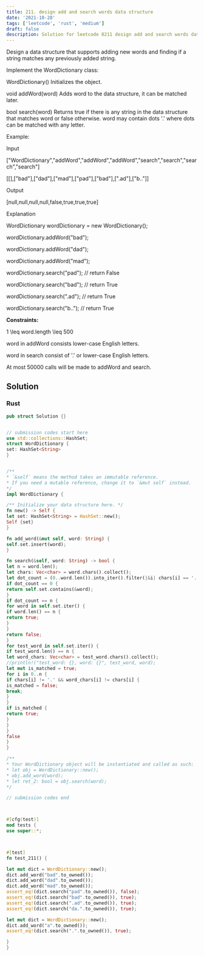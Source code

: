 ```yaml
---
title: 211. design add and search words data structure
date: '2021-10-28'
tags: ['leetcode', 'rust', 'medium']
draft: false
description: Solution for leetcode 0211 design add and search words data structure
---
```




Design a data structure that supports adding new words and finding if a string matches any previously added string.

Implement the WordDictionary class:



WordDictionary() Initializes the object.

void addWord(word) Adds word to the data structure, it can be matched later.

bool search(word) Returns true if there is any string in the data structure that matches word or false otherwise. word may contain dots '.' where dots can be matched with any letter.





Example:



Input

["WordDictionary","addWord","addWord","addWord","search","search","search","search"]

[[],["bad"],["dad"],["mad"],["pad"],["bad"],[".ad"],["b.."]]

Output

[null,null,null,null,false,true,true,true]

Explanation

WordDictionary wordDictionary <TeX>=</TeX> new WordDictionary();

wordDictionary.addWord("bad");

wordDictionary.addWord("dad");

wordDictionary.addWord("mad");

wordDictionary.search("pad"); // return False

wordDictionary.search("bad"); // return True

wordDictionary.search(".ad"); // return True

wordDictionary.search("b.."); // return True





**Constraints:**



1 <TeX>\leq</TeX> word.length <TeX>\leq</TeX> 500

word in addWord consists lower-case English letters.

word in search consist of  '.' or lower-case English letters.

At most 50000 calls will be made to addWord and search.




## Solution


### Rust
```rust
pub struct Solution {}


// submission codes start here
use std::collections::HashSet;
struct WordDictionary {
set: HashSet<String>
}


/**
* `&self` means the method takes an immutable reference.
* If you need a mutable reference, change it to `&mut self` instead.
*/
impl WordDictionary {

/** Initialize your data structure here. */
fn new() -> Self {
let set: HashSet<String> = HashSet::new();
Self {set}
}

fn add_word(&mut self, word: String) {
self.set.insert(word);
}

fn search(&self, word: String) -> bool {
let n = word.len();
let chars: Vec<char> = word.chars().collect();
let dot_count = (0..word.len()).into_iter().filter(|&i| chars[i] == '.').count();
if dot_count == 0 {
return self.set.contains(&word);
}
if dot_count == n {
for word in self.set.iter() {
if word.len() == n {
return true;
}
}
return false;
}
for test_word in self.set.iter() {
if test_word.len() == n {
let word_chars: Vec<char> = test_word.chars().collect();
//println!("test_word: {}, word: {}", test_word, word);
let mut is_matched = true;
for i in 0..n {
if chars[i] != '.' && word_chars[i] != chars[i] {
is_matched = false;
break;
}
}
if is_matched {
return true;
}
}
}
false
}
}

/**
* Your WordDictionary object will be instantiated and called as such:
* let obj = WordDictionary::new();
* obj.add_word(word);
* let ret_2: bool = obj.search(word);
*/

// submission codes end



#[cfg(test)]
mod tests {
use super::*;



#[test]
fn test_211() {

let mut dict = WordDictionary::new();
dict.add_word("bad".to_owned());
dict.add_word("dad".to_owned());
dict.add_word("mad".to_owned());
assert_eq!(dict.search("pad".to_owned()), false);
assert_eq!(dict.search("bad".to_owned()), true);
assert_eq!(dict.search(".ad".to_owned()), true);
assert_eq!(dict.search("da.".to_owned()), true);

let mut dict = WordDictionary::new();
dict.add_word("a".to_owned());
assert_eq!(dict.search(".".to_owned()), true);

}
}

```
